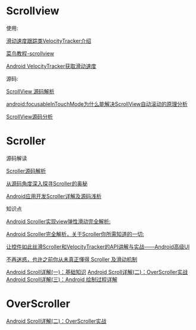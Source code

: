 # Scrollview

使用:

[滑动速度跟踪类VelocityTracker介绍](http://www.jcodecraeer.com/a/anzhuokaifa/androidkaifa/2012/1117/574.html)

[菜鸟教程-scrollview](http://www.runoob.com/w3cnote/android-tutorial-scrollview.html)

[Android VelocityTracker获取滑动速度](https://www.jianshu.com/p/e77704b59379)

源码:

[ScrollView 源码解析](https://github.com/Skykai521/AndroidSdkSourceAnalysis/blob/master/article/ScrollView%E6%BA%90%E7%A0%81%E5%88%86%E6%9E%90.md)

[android:focusableInTouchMode为什么能解决ScrollView自动滚动的原理分析](https://segmentfault.com/a/1190000011509975)

[ScrollView源码分析](https://www.jianshu.com/p/c3ed4253f87e)

# Scroller

源码解读

[Scroller源码解析](https://github.com/Skykai521/AndroidSdkSourceAnalysis/blob/master/article/Scroller%E6%BA%90%E7%A0%81%E5%88%86%E6%9E%90.md "Scroller源码解读")

[从源码角度深入探寻Scroller的奥秘](https://blog.csdn.net/IT_XF/article/details/83344780)

[Android应用开发Scroller详解及源码浅析](https://blog.csdn.net/yanbober/article/details/49904715)

知识点

[Android Scroller实现view弹性滑动完全解析:](https://www.jianshu.com/p/9419262a342a)

[Android Scroller完全解析，关于Scroller你所需知道的一切:](http://blog.csdn.net/guolin_blog/article/details/48719871)

[让控件如此丝滑Scroller和VelocityTracker的API讲解与实战——Android高级UI](https://juejin.im/post/5c7f4f0351882562ed516ab6)

[不再迷惑，也许之前你从未真正懂得 Scroller 及滑动机制](https://frank909.blog.csdn.net/article/details/73441698)

[Android Scroll详解(一)：基础知识](https://segmentfault.com/a/1190000004701959)
[Android Scroll详解(二)：OverScroller实战](https://segmentfault.com/a/1190000004890728)
[Android Scroll详解(三)：Android 绘制过程详解](https://segmentfault.com/a/1190000004982933)

# OverScroller

[Android Scroll详解(二)：OverScroller实战](https://blog.csdn.net/u012422440/article/details/51090459)